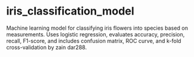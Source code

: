 # iris_classification_model
 Machine learning model for classifying iris flowers into species based on measurements. Uses logistic regression, evaluates accuracy, precision, recall, F1-score, and includes confusion matrix, ROC curve, and k-fold cross-validation by zain dar288.
